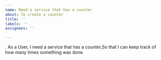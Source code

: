 ```yaml
---
name: Need a service that has a counter
about: To create a counter
title: ''
labels: ''
assignees: ''

---
```


. As a User, I need a service that has a counter,So that I can keep track of how many times something was done

